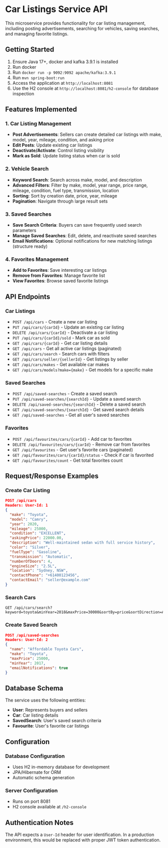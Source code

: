 # Car Listings Service API

This microservice provides functionality for car listing management, including posting advertisements, searching for vehicles, saving searches, and managing favorite listings.

## Getting Started

1. Ensure Java 17+, docker and kafka 3.9.1 is installed
2. Run docker
3. Run `docker run -p 9092:9092 apache/kafka:3.9.1`
4. Run `mvn spring-boot:run`
5. Access the application at `http://localhost:8081`
6. Use the H2 console at `http://localhost:8081/h2-console` for database inspection


## Features Implemented

### 1. Car Listing Management
- **Post Advertisements**: Sellers can create detailed car listings with make, model, year, mileage, condition, and asking price
- **Edit Posts**: Update existing car listings
- **Deactivate/Activate**: Control listing visibility
- **Mark as Sold**: Update listing status when car is sold

### 2. Vehicle Search
- **Keyword Search**: Search across make, model, and description
- **Advanced Filters**: Filter by make, model, year range, price range, mileage, condition, fuel type, transmission, location
- **Sorting**: Sort by creation date, price, year, mileage
- **Pagination**: Navigate through large result sets

### 3. Saved Searches
- **Save Search Criteria**: Buyers can save frequently used search parameters
- **Manage Saved Searches**: Edit, delete, and reactivate saved searches
- **Email Notifications**: Optional notifications for new matching listings (structure ready)

### 4. Favorites Management
- **Add to Favorites**: Save interesting car listings
- **Remove from Favorites**: Manage favorite list
- **View Favorites**: Browse saved favorite listings

## API Endpoints

### Car Listings
- `POST /api/cars` - Create a new car listing
- `PUT /api/cars/{carId}` - Update an existing car listing
- `DELETE /api/cars/{carId}` - Deactivate a car listing
- `PUT /api/cars/{carId}/sold` - Mark car as sold
- `GET /api/cars/{carId}` - Get car listing details
- `GET /api/cars` - Get all active car listings (paginated)
- `GET /api/cars/search` - Search cars with filters
- `GET /api/cars/seller/{sellerId}` - Get listings by seller
- `GET /api/cars/makes` - Get available car makes
- `GET /api/cars/models?make={make}` - Get models for a specific make

### Saved Searches
- `POST /api/saved-searches` - Create a saved search
- `PUT /api/saved-searches/{searchId}` - Update a saved search
- `DELETE /api/saved-searches/{searchId}` - Delete a saved search
- `GET /api/saved-searches/{searchId}` - Get saved search details
- `GET /api/saved-searches` - Get all user's saved searches

### Favorites
- `POST /api/favourites/cars/{carId}` - Add car to favorites
- `DELETE /api/favourites/cars/{carId}` - Remove car from favorites
- `GET /api/favourites` - Get user's favorite cars (paginated)
- `GET /api/favourites/cars/{carId}/status` - Check if car is favorited
- `GET /api/favourites/count` - Get total favorites count

## Request/Response Examples

### Create Car Listing
```json
POST /api/cars
Headers: User-Id: 1
{
  "make": "Toyota",
  "model": "Camry",
  "year": 2020,
  "mileage": 25000,
  "condition": "EXCELLENT",
  "askingPrice": 22000.00,
  "description": "Well-maintained sedan with full service history",
  "color": "Silver",
  "fuelType": "Gasoline",
  "transmission": "Automatic",
  "numberOfDoors": 4,
  "engineSize": "2.5L",
  "location": "Sydney, NSW",
  "contactPhone": "+61400123456",
  "contactEmail": "seller@example.com"
}
```

### Search Cars
```
GET /api/cars/search?keyword=toyota&minYear=2018&maxPrice=30000&sortBy=price&sortDirection=ASC&page=0&size=10
```

### Create Saved Search
```json
POST /api/saved-searches
Headers: User-Id: 2
{
  "name": "Affordable Toyota Cars",
  "make": "Toyota",
  "maxPrice": 25000,
  "minYear": 2017,
  "emailNotifications": true
}
```

## Database Schema

The service uses the following entities:

- **User**: Represents buyers and sellers
- **Car**: Car listing details
- **SavedSearch**: User's saved search criteria
- **Favourite**: User's favorite car listings

## Configuration

### Database Configuration
- Uses H2 in-memory database for development
- JPA/Hibernate for ORM
- Automatic schema generation

### Server Configuration
- Runs on port 8081
- H2 console available at `/h2-console`

## Authentication Notes

The API expects a `User-Id` header for user identification. In a production environment, this would be replaced with proper JWT token authentication.



